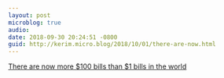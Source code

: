 ```yaml
---
layout: post
microblog: true
audio: 
date: 2018-09-30 20:24:51 -0800
guid: http://kerim.micro.blog/2018/10/01/there-are-now.html
---
```

[There are now more $100 bills than $1 bills in the world](https://qz.com/1395050/there-are-now-more-100-bills-than-1-bills-in-the-world/)
